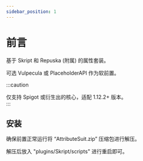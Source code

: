 ```yaml
---
sidebar_position: 1
---
```




# 前言

基于 Skript 和 Repuska (附属) 的属性套装。  
  
可选 Vulpecula 或 PlaceholderAPI 作为软前置。  

:::caution  

仅支持 Spigot 或衍生出的核心，适配 1.12.2+ 版本。  
:::

## 安装

确保前置正常运行将 “AttributeSuit.zip” 压缩包进行解压。     
  
解压后放入 "plugins/Skript/scripts" 进行重启即可。  
